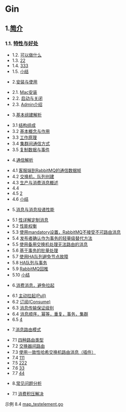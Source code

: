 # Gin
 ## 1.[简介](01.0.md)
 ###  1.1. [特性与好处](01/01.1.md)
 - 1.2. [可以做什么](01/01.2.md)
 - 1.3. [22](01/01.3.md)
 - 1.4. [333](01/01.4.md)
 - 1.5. [小结](01/01.5.md)
* 2.[安装与使用](02.0.md)
 - 2.1. [Mac安装](02.1.md)
 - 2.2. [启动与关闭](02.2.md)
 - 2.3. [Admin介绍](02.3.md)
 * 3.[基本组建解析](03.0.md)
  - 3.1 [结构组成](03.1.md)
  - 3.2 [基本概念与作用](03.2.md)
  - 3.3 [工作原理](03.3.md)
  - 3.4 [集群间通信方式](03.4.md)
  - 3.5 [复制数据与事件](03.5.md)
* 4.[通信解析](04.0.md)
 - 4.1 [客服端到RabbitMQ的通信数据帧](04.1.md)
 - 4.2 [交换机，队列创建](04.2.md)
 - 4.3 [生产与消费消息概述](04.3.md)
 - 4.4 [](04.4.md)
 - 4.5 [2](04.5.md)
 - 4.6 [小结](04.6.md)
* 5.[消息与消息投递性能](05.0.md)
 - 5.1 [性详解定制消息](05.1.md)
 - 5.2 [性能权衡](05.2.md)
 - 5.3 [使用mandatory设置，RabbitMQ不接受不可路由消息](05.3.md)
 - 5.4 [发布者确认作为事务的轻量级替代方法](05.4.md)
 - 5.5 [使用备用交换机处理无法路由的消息](05.5.md)
 - 5.6 [基于事务的批量处理](05.6.md)
 - 5.7 [使用HA队列避免节点故障](05.7.md)
 - 5.8 [HA队列与事务](05.8.md)
 - 5.9 [RabbitMQ回推](05.9.md)
 - 5.10 [小结](05.10.md)
 * 6.[消费消息，避免拉起](06.0.md)
  - 6.1 [主动拉起(Pull)](06.1.md)
  - 6.2 [订阅(Consume)](06.2.md)
  - 6.3 [消息传输保证级别](06.3.md)
  - 6.4 [消息顺序，幂等，重复，事务，集群](06.4.md) 
  - 6.5 [4](06.5.md)
* 7.[消息路由模式](07.0.md)
 - 7.1 [四种路由类型](07.1.md)
 - 7.2 [交换器间路由](07.2.md) 
 - 7.3 [使用一致性哈希交换机路由消息（插件）](07.3.md) 
  - 7.4 [111](07.4.md)
  - 7.5 [222](07.5.md)
  - 7.6 [33](07.6.md)
  - 7.7 [44](07.7.md)
* 8.[常见问题分析](08.0.md)
 - 7.1 [消费积压解决](08.1.md)
 
 
 

 示例 8.4 [map_testelement.go](code/map_testelement.go)

 
 
 
 



  
